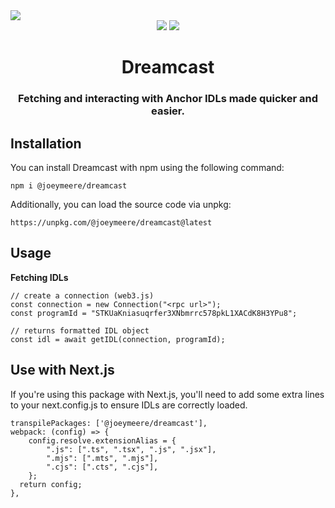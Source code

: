 <img src="https://firebasestorage.googleapis.com/v0/b/zircon-ac0b5.appspot.com/o/dreamcast.png?alt=media&token=35156d61-e316-4aa1-9c82-1b9f532199bd">
<div align="center">
  <img src="https://badgen.net/badge/version/1.0.6/blue">
  <img src="https://badgen.net/badge/contributions/open/blue">
</div>
<h1 align="center">Dreamcast</h1>
<div align="center">
  <h3>Fetching and interacting with Anchor IDLs made quicker and easier.</h3>
</div>

## Installation
You can install Dreamcast with npm using the following command:
```
npm i @joeymeere/dreamcast
```
Additionally, you can load the source code via unpkg:
```
https://unpkg.com/@joeymeere/dreamcast@latest
```

## Usage

**Fetching IDLs**
```
// create a connection (web3.js)
const connection = new Connection("<rpc url>");
const programId = "STKUaKniasuqrfer3XNbmrrc578pkL1XACdK8H3YPu8";

// returns formatted IDL object
const idl = await getIDL(connection, programId); 
```

## Use with Next.js
If you're using this package with Next.js, you'll need to add some extra lines to your next.config.js to ensure IDLs are correctly loaded. 

```
transpilePackages: ['@joeymeere/dreamcast'],
webpack: (config) => {
    config.resolve.extensionAlias = {
        ".js": [".ts", ".tsx", ".js", ".jsx"],
        ".mjs": [".mts", ".mjs"],
        ".cjs": [".cts", ".cjs"],
    };
  return config;
},
```
